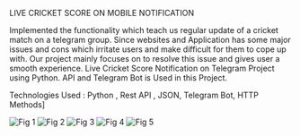 LIVE CRICKET SCORE ON MOBILE NOTIFICATION


Implemented the functionality which teach us regular update of a cricket match on a telegram group.
Since websites and Application has some major issues and cons which irritate users and make difficult for them to cope up with. 
Our project mainly focuses on to resolve this issue and gives user a smooth experience.
Live Cricket Score Notification on Telegram Project using Python. API and Telegram Bot is Used in this Project.


Technologies Used : Python , Rest API , JSON, Telegram Bot, HTTP Methods]



![Fig 1](https://github.com/SaravananK19/Cricfy-Live-Cricket-Score/assets/149501627/603c6ef4-a240-434a-89dc-61145a79d62a)
![Fig 2](https://github.com/SaravananK19/Cricfy-Live-Cricket-Score/assets/149501627/64cdf0c5-d0fc-4e2f-bf94-f5977b6ccf1b)
![Fig 3](https://github.com/SaravananK19/Cricfy-Live-Cricket-Score/assets/149501627/464f75aa-49d9-4f1e-a1c6-c8f684688b96)
![Fig 4](https://github.com/SaravananK19/Cricfy-Live-Cricket-Score/assets/149501627/29c5915a-4f91-4f4b-8096-4ab0580fba95)
![Fig 5](https://github.com/SaravananK19/Cricfy-Live-Cricket-Score/assets/149501627/77442ed8-e868-4897-a4f1-1d326fbdab3e)
